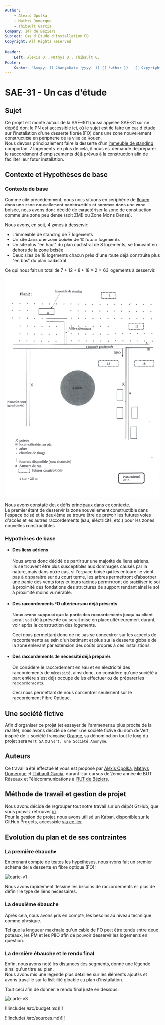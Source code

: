 ```yaml
---
Author:
    - Alexis Opolka
    - Mathys Domergue
    - Thibault Garcia
Company: IUT de Béziers
Subject: Cas d'Etude d'installation FO
Copyright: All Rights Reserved

Header:
    Left: Alexis O., Mathys D., Thibault G.
Footer:
    Center: "&copy; {{ ChangeDate 'yyyy' }} {{ Author }} - {{ Copyright }}"
---
```


# SAE-31 - Un cas d'étude

## Sujet

Ce projet est monté autour de la SAE-301 (aussi appelée SAE-31 sur ce dépôt) dont le PN est accessible [ici](https://github.com/alexis-opolka/vert/blob/main/src/PN-SAE301.pdf),
où le sujet est de faire un cas d'étude sur l'installation d'une desserte fibrée (FO) dans une zone nouvellement constructible en périphérie de la ville de Rouen.  
Nous devons principalement faire la desserte d'un [immeuble de standing](https://www.bnppre.fr/glossaire/immeuble-de-standing.html) comportant 7 logements,
en plus de cela, il nous est demandé de préparer le raccordement d'emplacements déjà prévus à la construction afin de faciliter leur futur installation.

## Contexte et Hypothèses de base

### Contexte de base

Comme cité précédemment, nous nous situons en périphérie de [Rouen](https://maps.app.goo.gl/9QaDGt49Um4JFxcUA) dans une zone nouvellement constructible et sommes
dans une zone boisée, nous avons donc décidé de caractériser la zone de construction comme une zone peu dense (soit ZMD ou Zone Moins Dense).

Nous avons, en soit, 4 zones à desservir:

- L'immeuble de standing de 7 logements
- Un site dans une zone boisée de 12 futurs logements
- Un site plus "en haut" du plan cadastral de 8 logements, se trouvant en dehors de la zone boisée
- Deux sites de 18 logements chacun près d'une route déjà construite plus "en bas" du plan cadastral

Ce qui nous fait un total de $7 + 12 + 8 + 18 \times 2 = 63$ logements à desservir.

![carte-depart](./src/scan-carte-depart.jpeg)

Nous avons constaté deux défis principaux dans ce contexte.  
Le premier étant de desservir la zone nouvellement constructible dans l'espace boisé et le deuxième se trouve être
de prévoir les futures voies d'accès et les autres raccordements (eau, éléctricité, etc.) pour les zones nouvelles constructibles.

### Hypothèses de base

- #### Des liens aériens

    Nous avons donc décidé de partir sur une majorité de liens aériens.  
    Ils se trouvent être plus susceptibles aux dommages causés par la nature, mais dans notre cas, si l'espace boisé qui les entoure
    ne vient pas à disparaitre sur du court terme, les arbres permettront d'absorber une partie des vents forts et leurs racines
    permettront de stabiliser le sol à proximité des fondations des structures de support rendant ainsi le sol à proximité moins
    vulnérable.

- #### Des raccordements FO ultérieurs ou déjà présents

    Nous avons supposé que la partie des raccordements jusqu'au client serait soit déjà présente ou serait mise en place
    ultérieurement durant, voir après la construction des logements.

    Ceci nous permettant donc de ne pas se concentrer sur les aspects de raccordements au sein d'un batiment et
    plus sur la desserte globale de la zone enlevant par extension des coûts propres à ces installations.

- #### Des raccordements de nécessité déjà préparés

    On considère le raccordement en eau et en électricité des raccordements de `nécessité`,
    ainsi donc, on considère qu'une société à part entière s'est déjà occupé de les effectuer
    ou de préparer les raccordements.

    Ceci nous permettant de nous concentrer seulement sur le raccordement Fibre Optique.

## Une société fictive

Afin d'organiser ce projet (et essayer de l'ammener au plus proche de la réalité), nous avons décidé de créer une société fictive du nom de <span class="sae31Vert">Vert</span>, inspiré de la
société française [Orange](https://orange.com), sa dénomination tout le long du projet sera `Vert SA` ou `Vert, une Société Anonyme`.

## Auteurs

Ce travail a été effectué et vous est proposé par [Alexis Opolka](https://github.com/alexis-opolka), [Mathys Domergue](https://github.com/Mathys-Domergue)
et [Thibault Garcia](https://github.com/ThibaultGarcia), durant leur cursus de 2ème année de BUT Réseaux et Télécommunications à [l'IUT de Béziers](https://iutbeziers.fr).

## Méthode de travail et gestion de projet

Nous avons décidé de regrouper tout notre travail sur un dépôt GitHub, que vous pouvez retrouver [ici](https://github.com/alexis-opolka/Vert/).  
Pour la gestion de projet, nous avons utilisé un Kaban, disponible sur le GitHub Projects, accessible [via ce lien](https://github.com/users/alexis-opolka/projects/4/views/1).

<div style="page-break-after: always;"></div>

## Evolution du plan et de ses contraintes

### La première ébauche

En prenant compte de toutes les hypothèses, nous avons fait un premier schéma
de la desserte en fibre optique (FO):

![carte-v1](./out/carte-theorique.png)

Nous avons rapidement dessiné les besoins de raccordements
en plus de définir le type de liens nécessaires.

<div style="page-break-after: always;"></div>

### La deuxième ébauche

Après cela, nous avons pris en compte, les besoins au niveau
technique comme physique.

Tel que la longueur maximale qu'un cable de FO peut être tendu
entre deux poteaux, les PM et les PBO afin de pouvoir desservir les logements
en question.

### La dernière ébauche et le rendu final

Enfin, nous avons noté les distances des segments, donné une légende ainsi qu'un
titre au plan.  
Nous avons mis une légende plus détaillée sur les éléments ajoutés et avons
travaillé sur la lisibilité gloable du plan d'installation.

Tout ceci afin de donner le rendu final juste en dessous:

![carte-v3](./out/carte-theorique-v3.png)

<div style="page-break-after: always;"></div>

!!!include(./src/budget.md)!!!

!!!include(./src/sources.md)!!!
